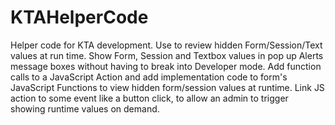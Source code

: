 # KTAHelperCode
Helper code for KTA development.  Use to review hidden Form/Session/Text values at run time.
Show Form, Session and Textbox values in pop up Alerts message boxes without having to break into Developer mode.
Add function calls to a JavaScript Action and add implementation code to form's JavaScript Functions to view hidden form/session values at runtime.
Link JS action to some event like a button click, to allow an admin to trigger showing runtime values on demand.
